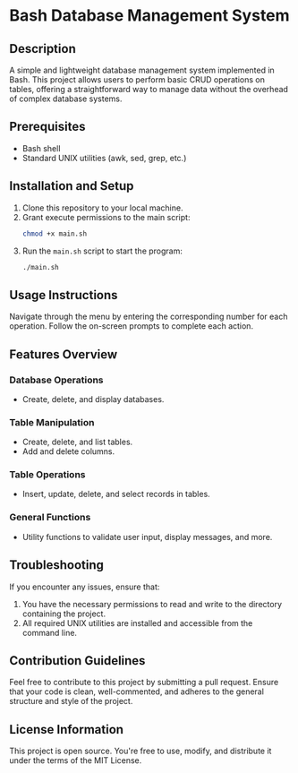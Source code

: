 
# Bash Database Management System

## Description
A simple and lightweight database management system implemented in Bash. This project allows users to perform basic CRUD operations on tables, offering a straightforward way to manage data without the overhead of complex database systems.

## Prerequisites
- Bash shell
- Standard UNIX utilities (awk, sed, grep, etc.)

## Installation and Setup
1. Clone this repository to your local machine.
2. Grant execute permissions to the main script:
   ```bash
   chmod +x main.sh
   ```
3. Run the `main.sh` script to start the program:
   ```bash
   ./main.sh
   ```

## Usage Instructions
Navigate through the menu by entering the corresponding number for each operation. Follow the on-screen prompts to complete each action.

## Features Overview

### Database Operations
- Create, delete, and display databases.

### Table Manipulation
- Create, delete, and list tables.
- Add and delete columns.

### Table Operations
- Insert, update, delete, and select records in tables.

### General Functions
- Utility functions to validate user input, display messages, and more.

## Troubleshooting
If you encounter any issues, ensure that:
1. You have the necessary permissions to read and write to the directory containing the project.
2. All required UNIX utilities are installed and accessible from the command line.

## Contribution Guidelines
Feel free to contribute to this project by submitting a pull request. Ensure that your code is clean, well-commented, and adheres to the general structure and style of the project.

## License Information
This project is open source. You're free to use, modify, and distribute it under the terms of the MIT License.
